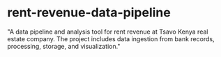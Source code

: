 # rent-revenue-data-pipeline
"A data pipeline and analysis tool for rent revenue at Tsavo Kenya real estate company. The project includes data ingestion from bank records, processing, storage, and visualization."

